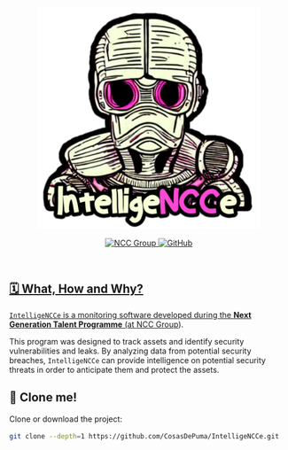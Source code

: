 
<div align="center">
  <img src=".github/readme/artwork/logo_with_title.png" alt="IntelligeNCCe" width="400">
  <br/>
</div>

<p align="center">
    <a href="https://www.nccgroup.com/">
        <img src="https://img.shields.io/badge/Develop%20for-NCC%20Group-293277?style=for-the-badge&logo=stylelint&logoColor=fff" alt="NCC Group" />
    </a>
    <a href="LICENSE">
        <img alt="GitHub" src="https://img.shields.io/badge/LICENSE-AGPL--3.0-orange?style=for-the-badge&logo=unlicense&logoColor=fff" alt="License" />
    <a href="https://www.nccgroup.com/">
</p>
<br>

## 🗓️ What, How and Why?

`IntelligeNCCe` is a monitoring software developed during the **Next Generation Talent Programme** (at [NCC Group](https://www.nccgroup.com/)).

This program was designed to track assets and identify security vulnerabilities and leaks. By analyzing data from potential security breaches, `IntelligeNCCe` can provide intelligence on potential security threats in order to anticipate them and protect the assets.

## 🐑 Clone me!

Clone or download the project:

```sh
git clone --depth=1 https://github.com/CosasDePuma/IntelligeNCCe.git
```
